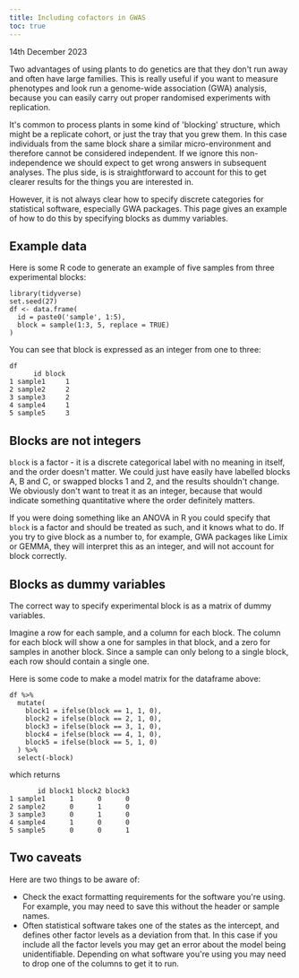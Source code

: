 ```yaml
---
title: Including cofactors in GWAS
toc: true
---
```

14th December 2023

Two advantages of using plants to do genetics are that they don't run away and often have large families.
This is really useful if you want to measure phenotypes and look run a genome-wide association (GWA) analysis, because you can easily carry out proper randomised experiments with replication.

It's common to process plants in some kind of 'blocking' structure, which might be a replicate cohort, or just the tray that you grew them.
In this case individuals from the same block share a similar micro-environment and therefore cannot be considered independent.
If we ignore this non-independence we should expect to get wrong answers in subsequent analyses.
The plus side, is is straightforward to account for this to get clearer results for the things you are interested in.

However, it is not always clear how to specify discrete categories for statistical software, especially GWA packages.
This page gives an example of how to do this by specifying blocks as dummy variables.

## Example data

Here is some R code to generate an example of five samples from three experimental blocks:

```
library(tidyverse)
set.seed(27)
df <- data.frame(
  id = paste0('sample', 1:5),
  block = sample(1:3, 5, replace = TRUE)
)
```

You can see that block is expressed as an integer from one to three:

 ```
 df
       id block
1 sample1     1
2 sample2     2
3 sample3     2
4 sample4     1
5 sample5     3
```

## Blocks are not integers

`block` is a factor - it is a discrete categorical label with no meaning in itself, and the order doesn't matter.
We could just have easily have labelled blocks A, B and C, or swapped blocks 1 and 2, and the results shouldn't change.
We obviously don't want to treat it as an integer, because that would indicate something quantitative where the order definitely matters.

If you were doing something like an ANOVA in R you could specify that `block` is a factor and should be treated as such, and it knows what to do.
If you try to give block as a number to, for example, GWA packages like Limix or GEMMA, they will interpret this as an integer, and will not account for block correctly.

## Blocks as dummy variables

The correct way to specify experimental block is as a matrix of dummy variables.

Imagine a row for each sample, and a column for each block.
The column for each block will show a one for samples in that block, and a zero for samples in another block.
Since a sample can only belong to a single block, each row should contain a single one.

Here is some code to make a model matrix for the dataframe above:

```
df %>% 
  mutate(
    block1 = ifelse(block == 1, 1, 0),
    block2 = ifelse(block == 2, 1, 0),
    block3 = ifelse(block == 3, 1, 0),
    block4 = ifelse(block == 4, 1, 0),
    block5 = ifelse(block == 5, 1, 0)
  ) %>% 
  select(-block)
```

which returns
```
       id block1 block2 block3
1 sample1      1      0      0
2 sample2      0      1      0
3 sample3      0      1      0
4 sample4      1      0      0
5 sample5      0      0      1
```

## Two caveats

Here are two things to be aware of:

* Check the exact formatting requirements for the software you're using. For example, you may need to save this without the header or sample names.
* Often statistical software takes one of the states as the intercept, and defines other factor levels as a deviation from that. In this case if you include all the factor levels you may get an error about the model being unidentifiable. Depending on what software you're using you may need to drop one of the columns to get it to run.
